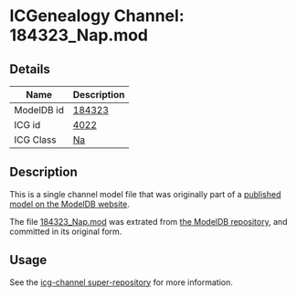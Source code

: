 # ICGenealogy Channel: 184323\_Nap.mod

## Details

Name | Description
---- | -----------
ModelDB id | [184323](http://senselab.med.yale.edu/ModelDB/ShowModel.cshtml?model=184323)
ICG id | [4022](http://icg.neurotheory.ox.ac.uk/channels/2/4022)
ICG Class | [Na](http://icg.neurotheory.ox.ac.uk/channels/2)

## Description

This is a single channel model file that was originally part of a [published model on the ModelDB website](http://senselab.med.yale.edu/mModelDB/ShowModel.cshtml?model=184323).

The file [184323\_Nap.mod](184323_Nap.mod) was extrated from [the ModelDB repository](http://senselab.med.yale.edu/ModelDB/ShowModel.cshtml?model=184323), and committed in its original form.

## Usage

See the [icg-channel super-repository](https://github.com/icgenealogy/icg-channels) for more information.